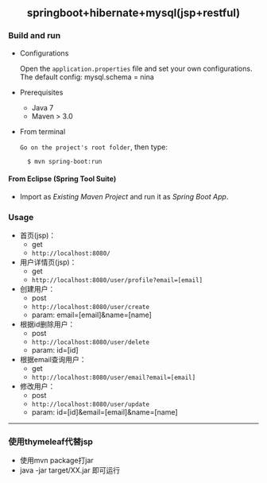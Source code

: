 ## <center>springboot+hibernate+mysql(jsp+restful)</center>

### Build and run

+ Configurations

	Open the `application.properties` file and set your own configurations.
	The default config: mysql.schema = nina

+ Prerequisites

	- Java 7
	- Maven > 3.0

+ From terminal

	`Go on the project's root folder`, then type:

    	$ mvn spring-boot:run

#### From Eclipse (Spring Tool Suite)

+ Import as *Existing Maven Project* and run it as *Spring Boot App*.


### Usage

- 首页(jsp)：
	- get
	- `http://localhost:8080/`
- 用户详情页(jsp)：
	- get
	- `http://localhost:8080/user/profile?email=[email]`
- 创建用户：
	- post
	- `http://localhost:8080/user/create`
	- param: email=[email]&name=[name]
- 根据id删除用户：
	- post
	- `http://localhost:8080/user/delete`
	- param: id=[id]
- 根据email查询用户：
	- get
	- `http://localhost:8080/user/email?email=[email]`
- 修改用户：
	- post
	- `http://localhost:8080/user/update`
	- param: id=[id]&email=[email]&name=[name]
	
	
---------
### 使用thymeleaf代替jsp
+ 使用mvn package打jar
+ java -jar target/XX.jar 即可运行
